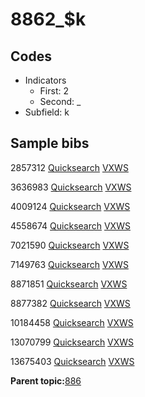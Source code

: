 # 8862\_$k

## Codes

-   Indicators
    -   First: 2
    -   Second: \_
-   Subfield: k

## Sample bibs

2857312 [Quicksearch](https://search.library.yale.edu/catalog/2857312) [VXWS](http://prodorbis.library.yale.edu:7014/vxws/GetHoldingsService?bibId=2857312)

3636983 [Quicksearch](https://search.library.yale.edu/catalog/3636983) [VXWS](http://prodorbis.library.yale.edu:7014/vxws/GetHoldingsService?bibId=3636983)

4009124 [Quicksearch](https://search.library.yale.edu/catalog/4009124) [VXWS](http://prodorbis.library.yale.edu:7014/vxws/GetHoldingsService?bibId=4009124)

4558674 [Quicksearch](https://search.library.yale.edu/catalog/4558674) [VXWS](http://prodorbis.library.yale.edu:7014/vxws/GetHoldingsService?bibId=4558674)

7021590 [Quicksearch](https://search.library.yale.edu/catalog/7021590) [VXWS](http://prodorbis.library.yale.edu:7014/vxws/GetHoldingsService?bibId=7021590)

7149763 [Quicksearch](https://search.library.yale.edu/catalog/7149763) [VXWS](http://prodorbis.library.yale.edu:7014/vxws/GetHoldingsService?bibId=7149763)

8871851 [Quicksearch](https://search.library.yale.edu/catalog/8871851) [VXWS](http://prodorbis.library.yale.edu:7014/vxws/GetHoldingsService?bibId=8871851)

8877382 [Quicksearch](https://search.library.yale.edu/catalog/8877382) [VXWS](http://prodorbis.library.yale.edu:7014/vxws/GetHoldingsService?bibId=8877382)

10184458 [Quicksearch](https://search.library.yale.edu/catalog/10184458) [VXWS](http://prodorbis.library.yale.edu:7014/vxws/GetHoldingsService?bibId=10184458)

13070799 [Quicksearch](https://search.library.yale.edu/catalog/13070799) [VXWS](http://prodorbis.library.yale.edu:7014/vxws/GetHoldingsService?bibId=13070799)

13675403 [Quicksearch](https://search.library.yale.edu/catalog/13675403) [VXWS](http://prodorbis.library.yale.edu:7014/vxws/GetHoldingsService?bibId=13675403)

**Parent topic:**[886](../../tags/886/886.md)

